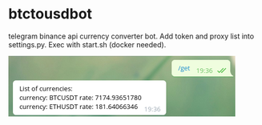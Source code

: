 # btctousdbot
telegram binance api currency converter bot.
Add token and proxy list into settings.py.
Exec with start.sh (docker needed).

![](image.png)
